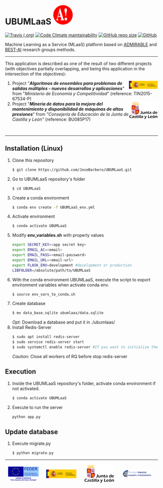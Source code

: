 # UBUMLaaS [![admirable-logo](ubumlaas/static/img/onlyA-32x32.svg)](http://admirable-ubu.es/)


[![Travis (.org)](https://img.shields.io/travis/JoseBarbero/UBUMLaaS/master.svg?label=Travis%20CI&logo=travis-ci&logoColor=white&style=for-the-badge)](https://travis-ci.org/JoseBarbero/UBUMLaaS)
[![Code Climate maintainability](https://img.shields.io/codeclimate/maintainability/JoseBarbero/UBUMLaaS?logo=code-climate&style=for-the-badge)](https://codeclimate.com/github/JoseBarbero/UBUMLaaS)
[![GitHub repo size](https://img.shields.io/github/repo-size/JoseBarbero/UBUMLaaS?color=yellowgreen&logo=github&style=for-the-badge)](https://github.com/JoseBarbero/UBUMLaaS/archive/master.zip)
[![GitHub](https://img.shields.io/github/license/JoseBarbero/UBUMLaaS?logo=gnu&logoColor=white&style=for-the-badge)](https://github.com/JoseBarbero/UBUMLaaS/blob/master/LICENSE)

Machine Learning as a Service (MLaaS) platform based on [ADMIRABLE](http://admirable-ubu.es/) and [BEST-AI](https://www.ubu.es/best-ai-biologia-educacion-y-salud-con-tecnologias-avanzadas-informaticas-best-ai) research groups methods.

---
This application is described as one of the result of two different projects (with objectives partially overlapping, and being this application in the intersection of the objectives):

1. <a href="http://www.mineco.gob.es/portal/site/mineco/"><img align="right" width="20%" src="ubumlaas/static/img/MEC.svg"></a>
Project "***Algoritmos de ensembles para problemas de salidas múltiples - nuevos desarrollos y aplicaciones***" from "*Ministerio de Economía y Competitividad*" (reference: TIN2015-67534-P)
2. <a href="https://www.jcyl.es/"><img align="right" width="20%" src="ubumlaas/static/img/JCYL.svg"></a>
Project "***Minería de datos para la mejora del mantenimiento y disponibilidad de máquinas de altas presiones***" from *"Consejería de Educación de la Junta de Castilla y León"* (reference: BU085P17)

<br>

---
## Installation (Linux)

1. Clone this repository
    ```bash
    $ git clone https://github.com/JoseBarbero/UBUMLaaS.git
    ```
2. Go to UBUMLaaS repository's folder
    ```bash
    $ cd UBUMLaaS
    ```
3. Create a conda environment
    ```bash
    $ conda env create -f UBUMLaaS_env.yml
    ```
4. Activate environment
    ```bash
    $ conda activate UBUMLaaS
    ```
5. Modify **env_variables.sh** with properly values
    ```bash 
    export SECRET_KEY=<app secret key>
    export EMAIL_AC=<email>
    export EMAIL_PASS=<email-password>
    export EMAIL_URL=<email-url>
    export FLASK_ENV=development #development or production
    LIBFOLDER=/absolute/path/to/UBUMLaaS
    ```
6. With the conda environment UBUMLaaS, execute the script to export environment variables when activate conda env.
    ```bash
    $ source env_vars_to_conda.sh
    ```
7. Create database
    ```bash
    $ mv data_base.sqlite ubumlaas/data.sqlite
    ```
    *Opt:* 
    Download a database and put it in ./ubumlaas/
8. Install Redis-Server
    ```bash
    $ sudo apt install redis-server
    $ sudo service redis-server start
    $ sudo systemctl enable redis-server #If you want to initialize the service in startup
    ```
    *Caution*: Close all workers of RQ before stop redis-server

## Execution
1. Inside the UBUMLaaS repository's folder, activate conda environment if not activated.
    ```bash
    $ conda activate UBUMLaaS
    ```
2.  Execute to run the server
    ```bash
    python app.py
    ```
## Update database
1. Execute migrate.py
   ```bash
   $ python migrate.py
   ``` 


---

<a href="https://ec.europa.eu/regional_policy/es/funding/erdf/"><img hspace="2%" align="center" width="20%" src="ubumlaas/static/img/FEDER.svg"></a>
<a href="http://www.mineco.gob.es/portal/site/mineco/"><img hspace="2%" align="center" width="20%" src="ubumlaas/static/img/MEC.svg"></a>
<a href="https://www.jcyl.es/"><img hspace="2%" align="center" width="20%" src="ubumlaas/static/img/JCYL.svg"></a>
<a href="https://www.educa.jcyl.es/universidad/es/fondos-europeos/fondo-europeo-desarrollo-regional-feder/"><img hspace="2%" align="center" width="20%" src="ubumlaas/static/img/JCYL_impulsa.svg"></a>

        
